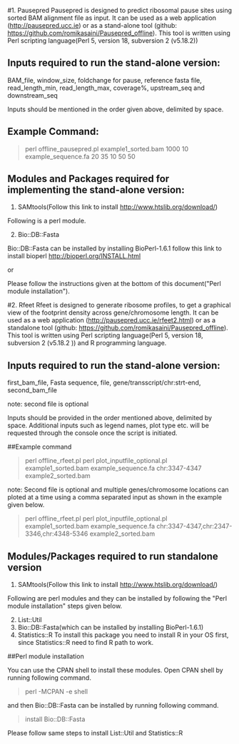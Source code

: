 #1. Pausepred
Pausepred is designed to predict ribosomal pause sites using sorted BAM alignment file as input. It can be used as a web application (http://pausepred.ucc.ie) or as a stand-alone tool (github: https://github.com/romikasaini/Pausepred_offline).
This tool is written using Perl scripting language(Perl 5, version 18, subversion 2 (v5.18.2))

## Inputs required to run the stand-alone version:

BAM_file, window_size, foldchange for pause, reference fasta file, read_length_min, read_length_max, coverage%, upstream_seq and downstream_seq

Inputs should be mentioned in the order given above, delimited by space.

## Example Command:
>perl offline_pausepred.pl example1_sorted.bam 1000 10 example_sequence.fa 20 35 10 50 50


## Modules and Packages required for implementing the stand-alone version:
1. SAMtools(Follow this link to install http://www.htslib.org/download/)

Following is a perl module.

2. Bio::DB::Fasta

Bio::DB::Fasta can be installed by installing BioPerl-1.6.1 follow this link to install bioperl http://bioperl.org/INSTALL.html
                                                  
or 

Please follow the instructions given at the bottom of this document("Perl module installation").


#2. Rfeet
Rfeet is designed to generate ribosome profiles, to get a graphical view of the footprint density across gene/chromosome length. It can be used as a web application (http://pausepred.ucc.ie/rfeet2.html) or as a standalone tool (github: https://github.com/romikasaini/Pausepred_offline).
This tool is written using Perl scripting language(Perl 5, version 18, subversion 2 (v5.18.2 )) and R programming language.

## Inputs required to run the stand-alone version:
first_bam_file, Fasta sequence, file, gene/transscript/chr:strt-end, second_bam_file

note: second file is optional

Inputs should be provided in the order mentioned above, delimited by space. Additional inputs such as legend names, plot type etc. will be requested through the console once the script is initiated.

##Example command
>perl offline_rfeet.pl perl plot_inputfile_optional.pl example1_sorted.bam example_sequence.fa chr:3347-4347 example2_sorted.bam

note: Second file is optional and multiple genes/chromosome locations can ploted at a time using a comma separated input as shown in the example given below.
>perl offline_rfeet.pl perl plot_inputfile_optional.pl example1_sorted.bam example_sequence.fa chr:3347-4347,chr:2347-3346,chr:4348-5346 example2_sorted.bam

## Modules/Packages required to run standalone version
1. SAMtools(Follow this link to install http://www.htslib.org/download/)

Following are perl modules and they can be installed by following the "Perl module installation" steps given below.

2. List::Util
3. Bio::DB::Fasta(which can be installed by installing BioPerl-1.6.1)
4. Statistics::R
To install this package you need to install R in your OS first, since Statistics::R need to find R path to work. 

##Perl module installation

You can use the CPAN shell to install these modules. Open CPAN shell by running following command.

>perl -MCPAN -e shell

and then Bio::DB::Fasta can be installed by running following command.

>install Bio::DB::Fasta

Please follow same steps to install List::Util and Statistics::R

